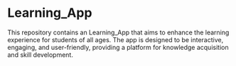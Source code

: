 # Learning_App
This repository contains an Learning_App that aims to enhance the learning experience for students of all ages. The app is designed to be interactive, engaging, and user-friendly, providing a platform for knowledge acquisition and skill development.
